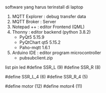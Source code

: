 software yang harus terinstall di laptop 

1. MQTT Explorer : debug transfer data
2. MQTT Broker : Server
3. Notepad ++ : editor Frontend (QML)
4. Thonny : editor backend (python 3.8.2)
	- PyQt5 5.15.9
	- PyQtChart qt5 5.15.2
	- Paho-mqtt 1.6.1
5. Arduino IDE : editor program microcontroller
   	- pubsubclient.zip 

list pin led 
#define SSR_L (9)
#define SSR_R (8)

#define SSR_L_4 (6)
#define SSR_R_4 (5)

#define motor (12)
#define motor4 (11)
